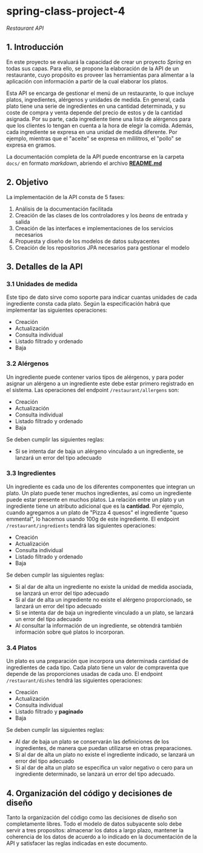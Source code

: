 # spring-class-project-4

_Restaurant API_

## 1. Introducción

En este proyecto se evaluará la capacidad de crear un proyecto _Spring_ en todas sus capas. Para ello, se propone la elaboración de la API de un restaurante, cuyo propósito es proveer las herramientas para alimentar a la aplicación con información a partir de la cual elaborar los platos.

Esta API se encarga de gestionar el menú de un restaurante, lo que incluye platos, 
ingredientes, alérgenos y unidades de medida. En general, cada plato tiene una serie de ingredientes
en una cantidad determinada, y su coste de compra y venta depende del precio de estos y de la cantidad asignada. Por su parte, cada ingrediente tiene una lista de alérgenos para que los clientes lo tengan en cuenta a la hora de elegir la comida. Además, cada ingrediente se expresa en una unidad de medida diferente. Por ejemplo, mientras que el "aceite" se expresa en mililitros, el "pollo" se expresa en gramos.

La documentación completa de la API puede encontrarse en la carpeta `docs/` en formato _markdown_, abriendo el archivo [**README.md**](docs/README.md)
## 2. Objetivo

La implementación de la API consta de 5 fases:
1. Análisis de la documentación facilitada
2. Creación de las clases de los controladores y los _beans_ de entrada y salida
3. Creación de las interfaces e implementaciones de los servicios necesarios
4. Propuesta y diseño de los modelos de datos subyacentes
5. Creación de los repositorios JPA necesarios para gestionar el modelo

## 3. Detalles de la API

### 3.1 Unidades de medida

Este tipo de dato sirve como soporte para indicar cuantas unidades de cada ingrediente consta cada plato. Según la especificación habrá que implementar las siguientes operaciones:

- Creación
- Actualización
- Consulta individual
- Listado filtrado y ordenado
- Baja

### 3.2 Alérgenos

Un ingrediente puede contener varios tipos de alérgenos, y para poder asignar un alérgeno a un ingrediente este debe estar primero registrado en el sistema. Las operaciones del endpoint `/restaurant/allergens` son:

- Creación
- Actualización
- Consulta individual
- Listado filtrado y ordenado
- Baja

Se deben cumplir las siguientes reglas:
- Si se intenta dar de baja un alérgeno vinculado a un ingrediente, se lanzará un error del tipo adecuado

### 3.3 Ingredientes

Un ingrediente es cada uno de los diferentes componentes que integran un plato. Un plato puede tener muchos ingredientes, así como un ingrediente puede estar presente en muchos platos. La relación entre un plato y un ingrediente tiene un atributo adicional que es la **cantidad**. Por ejemplo, cuando agregamos a un plato de "Pizza 4 quesos" el ingrediente "queso emmental", lo hacemos usando 100g de este ingrediente. El endpoint `/restaurant/ingredients` tendrá las siguientes operaciones:

- Creación
- Actualización
- Consulta individual
- Listado filtrado y ordenado
- Baja

Se deben cumplir las siguientes reglas:
- Si al dar de alta un ingrediente no existe la unidad de medida asociada, se lanzará un error del tipo adecuado
- Si al dar de alta un ingrediente no existe el alérgeno proporcionado, se lanzará un error del tipo adecuado
- Si se intenta dar de baja un ingrediente vinculado a un plato, se lanzará un error del tipo adecuado
- Al consultar la información de un ingrediente, se obtendrá también información sobre qué platos lo incorporan.

### 3.4 Platos

Un plato es una preparación que incorpora una determinada cantidad de ingredientes de cada tipo. Cada plato tiene un valor de compraventa que depende de las proporciones usadas de cada uno. El endpoint `/restaurant/dishes` tendrá las siguientes operaciones:

- Creación
- Actualización
- Consulta individual
- Listado filtrado y **paginado**
- Baja

Se deben cumplir las siguientes reglas:

- Al dar de baja un plato se conservarán las definiciones de los ingredientes, de manera que puedan utilizarse en otras preparaciones.
- Si al dar de alta un plato no existe el ingrediente indicado, se lanzará un error del tipo adecuado
- Si al dar de alta un plato se especifica un valor negativo o cero para un ingrediente determinado, se lanzará un error del tipo adecuado.

## 4. Organización del código y decisiones de diseño

Tanto la organización del código como las decisiones de diseño son completamente libres. Todo el modelo de datos subyacente solo debe servir a tres propositos: almacenar los datos a largo plazo, mantener la coherencia de los datos de acuerdo a lo indicado en la documentación de la API y satisfacer las reglas indicadas en este documento.